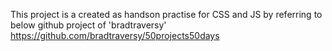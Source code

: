 This project is a created as handson practise for CSS and JS by referring to below github project of 'bradtraversy'
https://github.com/bradtraversy/50projects50days

